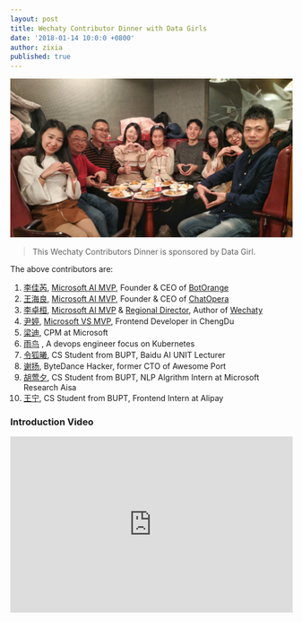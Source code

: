 ```yaml
---
layout: post
title: Wechaty Contributor Dinner with Data Girls
date: '2018-01-14 10:0:0 +0800'
author: zixia
published: true
---
```


![Wechaty Contributors][contributors-image]

> This Wechaty Contributors Dinner is sponsored by Data Girl.

The above contributors are:

1. [李佳芮](https://github.com/lijiarui), [Microsoft AI MVP](https://mvp.microsoft.com/en-us/PublicProfile/5003226), Founder & CEO of [BotOrange](http://botorange.com)
2. [王海良](https://github.com/samurais), [Microsoft AI MVP](https://mvp.microsoft.com/en-us/PublicProfile/5003060), Founder & CEO of [ChatOpera](https://www.chatopera.com/)
3. [李卓桓](https://github.com/zixia), [Microsoft AI MVP](https://mvp.microsoft.com/en-us/PublicProfile/5003061) & [Regional Director](https://rd.microsoft.com/en-us/huan-li), Author of [Wechaty](https://github.com/chatie/wechaty)
4. [尹婷](https://github.com/TingYinHelen), [Microsoft VS MVP](https://mvp.microsoft.com/zh-cn/PublicProfile/5003059), Frontend Developer in ChengDu
5. [梁迪](https://www.linkedin.com/in/christina-liang-590575147/), CPM at Microsoft
6. [雨鸟](https://github.com/rainbird) , A devops engineer focus on Kubernetes
7. [令狐曦](https://github.com/Linghuxi), CS Student from BUPT, Baidu AI UNIT Lecturer
8. [谢扬](https://github.com/leinue), ByteDance Hacker, former CTO of Awesome Port
9. [胡莺夕](https://github.com/huyingxi), CS Student from BUPT, NLP Algrithm Intern at Microsoft Research Aisa
10. [王宁](https://github.com/wnbupt), CS Student from BUPT, Frontend Intern at Alipay

<!--more-->

### Introduction Video

<div class="video-container" style="
    position: relative;
    padding-bottom:56.25%;
    padding-top:30px;
    height:0;
    overflow:hidden;
">
<iframe width="560" height="315" src="https://www.youtube.com/embed/MrlO0gjDe-E" frameborder="0" allowfullscreen="" style="
    position: absolute;
    top:0;
    left:0;
    width:100%;
    height:100%;
"></iframe></div>

[contributors-image]: /download/2018/wechaty-contributor-dinner-data-girl.jpg
